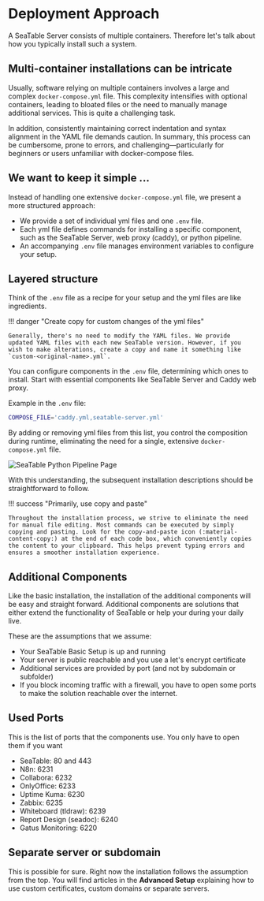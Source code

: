 # Deployment Approach

A SeaTable Server consists of multiple containers. Therefore let's talk about how you typically install such a system.

## Multi-container installations can be intricate

Usually, software relying on multiple containers involves a large and complex `docker-compose.yml` file. This complexity intensifies with optional containers, leading to bloated files or the need to manually manage additional services. This is quite a challenging task.

In addition, consistently maintaining correct indentation and syntax alignment in the YAML file demands caution. In summary, this process can be cumbersome, prone to errors, and challenging—particularly for beginners or users unfamiliar with docker-compose files.

## We want to keep it simple ...

Instead of handling one extensive `docker-compose.yml` file, we present a more structured approach:

- We provide a set of individual yml files and one `.env` file.
- Each yml file defines commands for installing a specific component, such as the SeaTable Server, web proxy (caddy), or python pipeline.
- An accompanying `.env` file manages environment variables to configure your setup.

## Layered structure

Think of the `.env` file as a recipe for your setup and the yml files are like ingredients.

!!! danger "Create copy for custom changes of the yml files"

    Generally, there's no need to modify the YAML files. We provide updated YAML files with each new SeaTable version. However, if you wish to make alterations, create a copy and name it something like `custom-<original-name>.yml`.

You can configure components in the `.env` file, determining which ones to install. Start with essential components like SeaTable Server and Caddy web proxy.

Example in the `.env` file:

```bash
COMPOSE_FILE='caddy.yml,seatable-server.yml'
```

By adding or removing yml files from this list, you control the composition during runtime, eliminating the need for a single, extensive `docker-compose.yml` file.

![SeaTable Python Pipeline Page](../assets/images/layered-structure-seatable.png)

With this understanding, the subsequent installation descriptions should be straightforward to follow.

!!! success "Primarily, use copy and paste"

    Throughout the installation process, we strive to eliminate the need for manual file editing. Most commands can be executed by simply copying and pasting. Look for the copy-and-paste icon (:material-content-copy:) at the end of each code box, which conveniently copies the content to your clipboard. This helps prevent typing errors and ensures a smoother installation experience.

## Additional Components

Like the basic installation, the installation of the additional components will be easy and straight forward. Additional components are solutions that either extend the functionality of SeaTable or help your during your daily live.

These are the assumptions that we assume:

- Your SeaTable Basic Setup is up and running
- Your server is public reachable and you use a let's encrypt certificate
- Additional services are provided by port (and not by subdomain or subfolder)
- If you block incoming traffic with a firewall, you have to open some ports to make the solution reachable over the internet.

## Used Ports

This is the list of ports that the components use. You only have to open them if you want

- SeaTable: 80 and 443
- N8n: 6231
- Collabora: 6232
- OnlyOffice: 6233
- Uptime Kuma: 6230
- Zabbix: 6235
- Whiteboard (tldraw): 6239
- Report Design (seadoc): 6240
- Gatus Monitoring: 6220 

## Separate server or subdomain

This is possible for sure. Right now the installation follows the assumption from the top. You will find articles in the **Advanced Setup** explaining how to use custom certificates, custom domains or separate servers.
